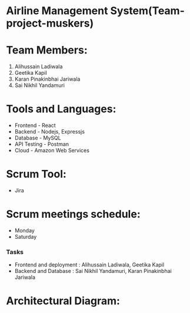 # Airline Management System(Team-project-muskers)

# Team Members:
1. Alihussain Ladiwala
2. Geetika Kapil
3. Karan Pinakinbhai Jariwala
4. Sai Nikhil Yandamuri

# Tools and Languages:

* Frontend - React<br/>
* Backend - Nodejs, Expressjs<br/>
* Database - MySQL<br/>
* API Testing - Postman<br/>
* Cloud - Amazon Web Services

# Scrum Tool:
* Jira

# Scrum meetings schedule:
* Monday
* Saturday

### Tasks 
 
* Frontend and deployment : Alihussain Ladiwala, Geetika Kapil
* Backend and Database  : Sai Nikhil Yandamuri, Karan Pinakinbhai Jariwala
   
# Architectural Diagram:









